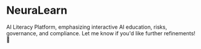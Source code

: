 # NeuraLearn
AI Literacy Platform, emphasizing interactive AI education, risks, governance, and compliance. Let me know if you'd like further refinements! 🚀
